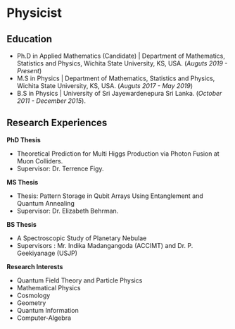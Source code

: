 # Physicist 
## Education                     
- Ph.D in Applied Mathematics (Candidate) | Department of Mathematics, Statistics and Physics, Wichita State University, KS, USA. (_Auguts 2019 - Present_)
- M.S in Physics | Department of Mathematics, Statistics and Physics, Wichita State University, KS, USA. (_Auguts 2017 - May 2019_)
- B.S in Physics | University of Sri Jayewardenepura Sri Lanka. (_October 2011 - December 2015_).
  
## Research Experiences

**PhD Thesis**
- Theoretical Prediction for Multi Higgs Production via Photon Fusion at Muon Colliders.
- Supervisor:  Dr. Terrence Figy.
  
**MS Thesis**
- Thesis: Pattern Storage in Qubit Arrays Using Entanglement and Quantum Annealing
- Supervisor:  Dr. Elizabeth Behrman.

**BS Thesis**
- A Spectroscopic Study of Planetary Nebulae
- Supervisors : Mr. Indika Madangangoda (ACCIMT) and Dr. P. Geekiyanage (USJP)

**Research Interests**

- Quantum Field Theory and Particle Physics
- Mathematical Physics
- Cosmology
- Geometry
- Quantum Information
- Computer-Algebra
